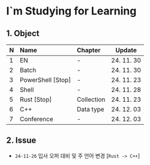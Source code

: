 # I`m Studying for Learning

## 1. Object
| N    | Name              | Chapter    | Update     |
| :--- | :---------------- | :--------- | ---------- |
| 1    | EN                | -          | 24. 11. 30 |
| 2    | Batch             | -          | 24. 11. 30 |
| 3    | PowerShell [Stop] | -          | 24. 11. 23 |
| 4    | Shell             | -          | 24. 11. 28 |
| 5    | Rust [Stop]       | Collection | 24. 11. 23 |
| 6    | C++               | Data type  | 24. 12. 03 |
| 7    | Conference | - | 24. 12. 03 |

## 2. Issue
* `24-11-26` 입사 오퍼 대비 및 주 언어 변경 [`Rust -> C++`]